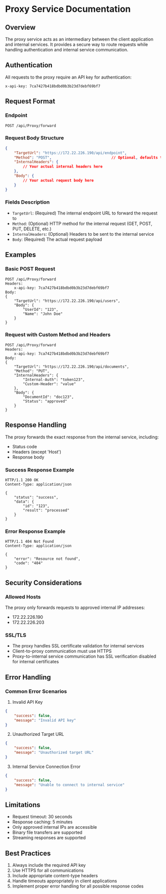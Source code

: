 # Proxy Service Documentation

## Overview
The proxy service acts as an intermediary between the client application and internal services. It provides a secure way to route requests while handling authentication and internal service communication.

## Authentication
All requests to the proxy require an API key for authentication:
```
x-api-key: 7ca7427b418bdbd0b3b23d7debf69bf7
```

## Request Format

### Endpoint
```
POST /api/Proxy/forward
```

### Request Body Structure
```json
{
    "TargetUrl": "https://172.22.226.190/api/endpoint",
    "Method": "POST",                           // Optional, defaults to POST
    "InternalHeaders": {
        // Your actual internal headers here
    },
    "Body": {
        // Your actual request body here
    }
}
```

### Fields Description
- `TargetUrl`: (Required) The internal endpoint URL to forward the request to
- `Method`: (Optional) HTTP method for the internal request (GET, POST, PUT, DELETE, etc.)
- `InternalHeaders`: (Optional) Headers to be sent to the internal service
- `Body`: (Required) The actual request payload

## Examples

### Basic POST Request
```http
POST /api/Proxy/forward
Headers:
    x-api-key: 7ca7427b418bdbd0b3b23d7debf69bf7
Body:
{
    "TargetUrl": "https://172.22.226.190/api/users",
    "Body": {
        "UserId": "123",
        "Name": "John Doe"
    }
}
```

### Request with Custom Method and Headers
```http
POST /api/Proxy/forward
Headers:
    x-api-key: 7ca7427b418bdbd0b3b23d7debf69bf7
Body:
{
    "TargetUrl": "https://172.22.226.190/api/documents",
    "Method": "PUT",
    "InternalHeaders": {
        "Internal-Auth": "token123",
        "Custom-Header": "value"
    },
    "Body": {
        "DocumentId": "doc123",
        "Status": "approved"
    }
}
```

## Response Handling
The proxy forwards the exact response from the internal service, including:
- Status code
- Headers (except 'Host')
- Response body

### Success Response Example
```http
HTTP/1.1 200 OK
Content-Type: application/json

{
    "status": "success",
    "data": {
        "id": "123",
        "result": "processed"
    }
}
```

### Error Response Example
```http
HTTP/1.1 404 Not Found
Content-Type: application/json

{
    "error": "Resource not found",
    "code": "404"
}
```

## Security Considerations

### Allowed Hosts
The proxy only forwards requests to approved internal IP addresses:
- 172.22.226.190
- 172.22.226.203

### SSL/TLS
- The proxy handles SSL certificate validation for internal services
- Client-to-proxy communication must use HTTPS
- Proxy-to-internal service communication has SSL verification disabled for internal certificates

## Error Handling

### Common Error Scenarios
1. Invalid API Key
```json
{
    "success": false,
    "message": "Invalid API key"
}
```

2. Unauthorized Target URL
```json
{
    "success": false,
    "message": "Unauthorized target URL"
}
```

3. Internal Service Connection Error
```json
{
    "success": false,
    "message": "Unable to connect to internal service"
}
```

## Limitations
- Request timeout: 30 seconds
- Response caching: 5 minutes
- Only approved internal IPs are accessible
- Binary file transfers are supported
- Streaming responses are supported

## Best Practices
1. Always include the required API key
2. Use HTTPS for all communications
3. Include appropriate content-type headers
4. Handle timeouts appropriately in client applications
5. Implement proper error handling for all possible response codes 